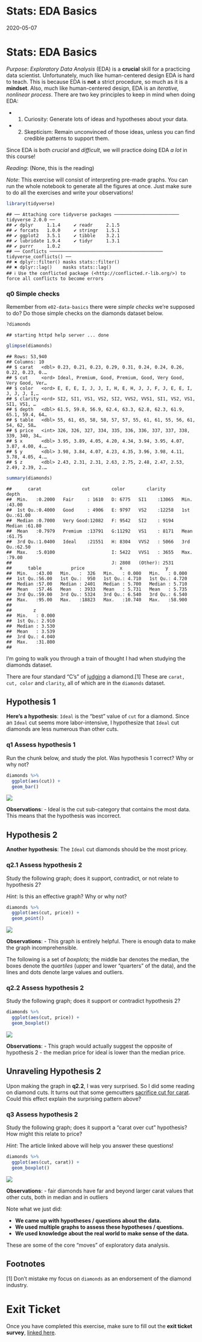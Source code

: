 Stats: EDA Basics
================
2020-05-07

# Stats: EDA Basics

*Purpose*: *Exploratory Data Analysis* (EDA) is a **crucial** skill for
a practicing data scientist. Unfortunately, much like human-centered
design EDA is hard to teach. This is because EDA is **not** a strict
procedure, so much as it is a **mindset**. Also, much like
human-centered design, EDA is an *iterative, nonlinear process*. There
are two key principles to keep in mind when doing EDA:

- 1.  Curiosity: Generate lots of ideas and hypotheses about your data.
- 2.  Skepticism: Remain unconvinced of those ideas, unless you can find
      credible patterns to support them.

Since EDA is both *crucial* and *difficult*, we will practice doing EDA
*a lot* in this course!

*Reading*: (None, this is the reading)

*Note*: This exercise will consist of interpreting pre-made graphs. You
can run the whole notebook to generate all the figures at once. Just
make sure to do all the exercises and write your observations!

``` r
library(tidyverse)
```

    ## ── Attaching core tidyverse packages ──────────────────────── tidyverse 2.0.0 ──
    ## ✔ dplyr     1.1.4     ✔ readr     2.1.5
    ## ✔ forcats   1.0.0     ✔ stringr   1.5.1
    ## ✔ ggplot2   3.5.1     ✔ tibble    3.2.1
    ## ✔ lubridate 1.9.4     ✔ tidyr     1.3.1
    ## ✔ purrr     1.0.2     
    ## ── Conflicts ────────────────────────────────────────── tidyverse_conflicts() ──
    ## ✖ dplyr::filter() masks stats::filter()
    ## ✖ dplyr::lag()    masks stats::lag()
    ## ℹ Use the conflicted package (<http://conflicted.r-lib.org/>) to force all conflicts to become errors

### **q0** Simple checks

Remember from `e02-data-basics` there were *simple checks* we’re
supposed to do? Do those simple checks on the diamonds dataset below.

``` r
?diamonds
```

    ## starting httpd help server ... done

``` r
glimpse(diamonds)
```

    ## Rows: 53,940
    ## Columns: 10
    ## $ carat   <dbl> 0.23, 0.21, 0.23, 0.29, 0.31, 0.24, 0.24, 0.26, 0.22, 0.23, 0.…
    ## $ cut     <ord> Ideal, Premium, Good, Premium, Good, Very Good, Very Good, Ver…
    ## $ color   <ord> E, E, E, I, J, J, I, H, E, H, J, J, F, J, E, E, I, J, J, J, I,…
    ## $ clarity <ord> SI2, SI1, VS1, VS2, SI2, VVS2, VVS1, SI1, VS2, VS1, SI1, VS1, …
    ## $ depth   <dbl> 61.5, 59.8, 56.9, 62.4, 63.3, 62.8, 62.3, 61.9, 65.1, 59.4, 64…
    ## $ table   <dbl> 55, 61, 65, 58, 58, 57, 57, 55, 61, 61, 55, 56, 61, 54, 62, 58…
    ## $ price   <int> 326, 326, 327, 334, 335, 336, 336, 337, 337, 338, 339, 340, 34…
    ## $ x       <dbl> 3.95, 3.89, 4.05, 4.20, 4.34, 3.94, 3.95, 4.07, 3.87, 4.00, 4.…
    ## $ y       <dbl> 3.98, 3.84, 4.07, 4.23, 4.35, 3.96, 3.98, 4.11, 3.78, 4.05, 4.…
    ## $ z       <dbl> 2.43, 2.31, 2.31, 2.63, 2.75, 2.48, 2.47, 2.53, 2.49, 2.39, 2.…

``` r
summary(diamonds)
```

    ##      carat               cut        color        clarity          depth      
    ##  Min.   :0.2000   Fair     : 1610   D: 6775   SI1    :13065   Min.   :43.00  
    ##  1st Qu.:0.4000   Good     : 4906   E: 9797   VS2    :12258   1st Qu.:61.00  
    ##  Median :0.7000   Very Good:12082   F: 9542   SI2    : 9194   Median :61.80  
    ##  Mean   :0.7979   Premium  :13791   G:11292   VS1    : 8171   Mean   :61.75  
    ##  3rd Qu.:1.0400   Ideal    :21551   H: 8304   VVS2   : 5066   3rd Qu.:62.50  
    ##  Max.   :5.0100                     I: 5422   VVS1   : 3655   Max.   :79.00  
    ##                                     J: 2808   (Other): 2531                  
    ##      table           price             x                y         
    ##  Min.   :43.00   Min.   :  326   Min.   : 0.000   Min.   : 0.000  
    ##  1st Qu.:56.00   1st Qu.:  950   1st Qu.: 4.710   1st Qu.: 4.720  
    ##  Median :57.00   Median : 2401   Median : 5.700   Median : 5.710  
    ##  Mean   :57.46   Mean   : 3933   Mean   : 5.731   Mean   : 5.735  
    ##  3rd Qu.:59.00   3rd Qu.: 5324   3rd Qu.: 6.540   3rd Qu.: 6.540  
    ##  Max.   :95.00   Max.   :18823   Max.   :10.740   Max.   :58.900  
    ##                                                                   
    ##        z         
    ##  Min.   : 0.000  
    ##  1st Qu.: 2.910  
    ##  Median : 3.530  
    ##  Mean   : 3.539  
    ##  3rd Qu.: 4.040  
    ##  Max.   :31.800  
    ## 

I’m going to walk you through a train of thought I had when studying the
diamonds dataset.

There are four standard “C’s” of
[judging](https://en.wikipedia.org/wiki/Diamond_(gemstone)) a
diamond.\[1\] These are `carat, cut, color` and `clarity`, all of which
are in the `diamonds` dataset.

## Hypothesis 1

**Here’s a hypothesis**: `Ideal` is the “best” value of `cut` for a
diamond. Since an `Ideal` cut seems more labor-intensive, I hypothesize
that `Ideal` cut diamonds are less numerous than other cuts.

### **q1** Assess hypothesis 1

Run the chunk below, and study the plot. Was hypothesis 1 correct? Why
or why not?

``` r
diamonds %>%
  ggplot(aes(cut)) +
  geom_bar()
```

![](d06-e-stat00-eda-basics-assignment_files/figure-gfm/q1-task-1.png)<!-- -->

**Observations**: - Ideal is the cut sub-category that contains the most
data. This means that the hypothesis was incorrect.

## Hypothesis 2

**Another hypothesis**: The `Ideal` cut diamonds should be the most
pricey.

### **q2.1** Assess hypothesis 2

Study the following graph; does it support, contradict, or not relate to
hypothesis 2?

*Hint*: Is this an effective graph? Why or why not?

``` r
diamonds %>%
  ggplot(aes(cut, price)) +
  geom_point()
```

![](d06-e-stat00-eda-basics-assignment_files/figure-gfm/q2.1-task-1.png)<!-- -->

**Observations**: - This graph is entirely helpful. There is enough data
to make the graph incomprehensible.

The following is a set of *boxplots*; the middle bar denotes the median,
the boxes denote the *quartiles* (upper and lower “quarters” of the
data), and the lines and dots denote large values and outliers.

### **q2.2** Assess hypothesis 2

Study the following graph; does it support or contradict hypothesis 2?

``` r
diamonds %>%
  ggplot(aes(cut, price)) +
  geom_boxplot()
```

![](d06-e-stat00-eda-basics-assignment_files/figure-gfm/q2.2-task-1.png)<!-- -->

**Observations**: - This graph would actually suggest the opposite of
hypothesis 2 - the median price for ideal is lower than the median
price.

## Unraveling Hypothesis 2

Upon making the graph in **q2.2**, I was very surprised. So I did some
reading on diamond cuts. It turns out that some gemcutters [sacrifice
cut for carat](https://en.wikipedia.org/wiki/Diamond_(gemstone)#Cut).
Could this effect explain the surprising pattern above?

### **q3** Assess hypothesis 2

Study the following graph; does it support a “carat over cut”
hypothesis? How might this relate to price?

*Hint*: The article linked above will help you answer these questions!

``` r
diamonds %>%
  ggplot(aes(cut, carat)) +
  geom_boxplot()
```

![](d06-e-stat00-eda-basics-assignment_files/figure-gfm/q2.3-task-1.png)<!-- -->

**Observations**: - fair diamonds have far and beyond larger carat
values that other cuts, both in median and in outliers

Note what we just did:

- **We came up with hypotheses / questions about the data.**
- **We used multiple graphs to assess these hypotheses / questions.**
- **We used knowledge about the real world to make sense of the data.**

These are some of the core “moves” of exploratory data analysis.

## Footnotes

\[1\] Don’t mistake my focus on `diamonds` as an endorsement of the
diamond industry.

<!-- include-exit-ticket -->

# Exit Ticket

<!-- -------------------------------------------------- -->

Once you have completed this exercise, make sure to fill out the **exit
ticket survey**, [linked
here](https://docs.google.com/forms/d/e/1FAIpQLSeuq2LFIwWcm05e8-JU84A3irdEL7JkXhMq5Xtoalib36LFHw/viewform?usp=pp_url&entry.693978880=e-stat00-eda-basics-assignment.Rmd).
